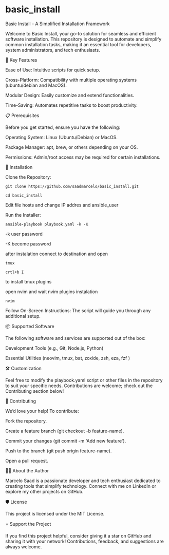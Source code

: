 # basic_install

Basic Install - A Simplified Installation Framework

Welcome to Basic Install, your go-to solution for seamless and efficient software installation. This repository is designed to automate and simplify common installation tasks, making it an essential tool for developers, system administrators, and tech enthusiasts.

🚀 Key Features

Ease of Use: Intuitive scripts for quick setup.

Cross-Platform: Compatibility with multiple operating systems (ubuntu/debian and MacOS).

Modular Design: Easily customize and extend functionalities.

Time-Saving: Automates repetitive tasks to boost productivity.

📋 Prerequisites

Before you get started, ensure you have the following:

Operating System: Linux (Ubuntu/Debian) or MacOS.

Package Manager: apt, brew, or others depending on your OS.

Permissions: Admin/root access may be required for certain installations.

🔧 Installation

Clone the Repository:

`git clone https://github.com/saadmarcelo/basic_install.git`

`cd basic_install`

Edit file hosts and change IP addres and ansible_user

Run the Installer:

`ansible-playbook playbook.yaml -k -K`

-k user password

-K become password

after instalation connect to destination and open

`tmux`

`crtl+b I`

to install tmux plugins

open nvim and wait nvim plugins instalation

`nvim`

Follow On-Screen Instructions: The script will guide you through any additional setup.

📦 Supported Software

The following software and services are supported out of the box:

Development Tools (e.g., Git, Node.js, Python)

Essential Utilities (neovim, tmux, bat, zoxide, zsh, eza, fzf )

🛠️ Customization

Feel free to modify the playbook.yaml script or other files in the repository to suit your specific needs. Contributions are welcome; check out the Contributing section below!

🤝 Contributing

We’d love your help! To contribute:

Fork the repository.

Create a feature branch (git checkout -b feature-name).

Commit your changes (git commit -m 'Add new feature').

Push to the branch (git push origin feature-name).

Open a pull request.

🧑‍💻 About the Author

Marcelo Saad is a passionate developer and tech enthusiast dedicated to creating tools that simplify technology. Connect with me on LinkedIn or explore my other projects on GitHub.

🛡️ License

This project is licensed under the MIT License.

⭐ Support the Project

If you find this project helpful, consider giving it a star on GitHub and sharing it with your network! Contributions, feedback, and suggestions are always welcome.
